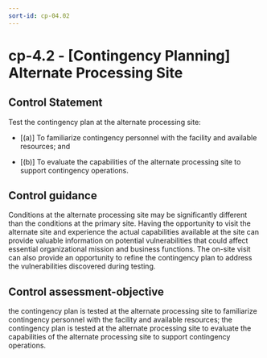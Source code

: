 ```yaml
---
sort-id: cp-04.02
---
```


# cp-4.2 - \[Contingency Planning\] Alternate Processing Site

## Control Statement

Test the contingency plan at the alternate processing site:

- \[(a)\] To familiarize contingency personnel with the facility and available resources; and

- \[(b)\] To evaluate the capabilities of the alternate processing site to support contingency operations.

## Control guidance

Conditions at the alternate processing site may be significantly different than the conditions at the primary site. Having the opportunity to visit the alternate site and experience the actual capabilities available at the site can provide valuable information on potential vulnerabilities that could affect essential organizational mission and business functions. The on-site visit can also provide an opportunity to refine the contingency plan to address the vulnerabilities discovered during testing.

## Control assessment-objective

the contingency plan is tested at the alternate processing site to familiarize contingency personnel with the facility and available resources;
the contingency plan is tested at the alternate processing site to evaluate the capabilities of the alternate processing site to support contingency operations.
